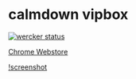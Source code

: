calmdown vipbox
======================

[![wercker status](https://app.wercker.com/status/20ef247a06d88af36865a5c5c85a4065/m "wercker status")](https://app.wercker.com/project/bykey/20ef247a06d88af36865a5c5c85a4065)

[Chrome Webstore](https://chrome.google.com/webstore/detail/calm-down-vipbox/mmdakmbanhoikfpamdjjgcnepcholaei)

[!screenshot](https://raw2.github.com/tgfjt/calmdown-vipbox/master/screenshot.png)
